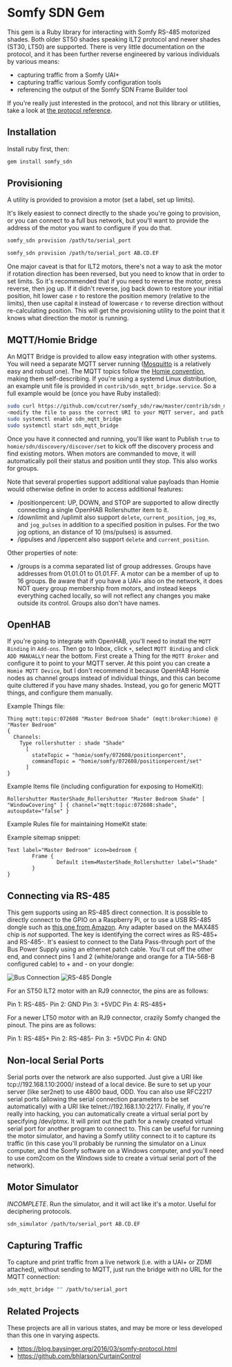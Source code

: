 # Somfy SDN Gem

This gem is a Ruby library for interacting with Somfy RS-485 motorized shades.
Both older ST50 shades speaking ILT2 protocol and newer shades (ST30, LT50)
are supported. There is very little documentation on the protocol, and it has
been further reverse engineered by various individuals by various means:
 * capturing traffic from a Somfy UAI+
 * capturing traffic various Somfy configuration tools
 * referencing the output of the Somfy SDN Frame Builder tool

If you're really just interested in the protocol, and not this library or
utilities, take a look at [the protocol reference](doc/protocol.md).

## Installation

Install ruby first, then:

```sh
gem install somfy_sdn
```

## Provisioning

A utility is provided to provision a motor (set a label, set up limits).

It's likely easiest to connect directly to the shade you're going to provision,
or you can connect to a full bus network, but you'll want to provide the address
of the motor you want to configure if you do that.

```sh
somfy_sdn provision /path/to/serial_port
```

```sh
somfy_sdn provision /path/to/serial_port AB.CD.EF
```

One major caveat is that for ILT2 motors, there's not a way to ask the motor
if rotation direction has been reversed, but you need to know that in order
to set limits. So it's recommended that if you need to reverse the motor,
press reverse, then jog up. If it didn't reverse, jog back down to restore
your initial position, hit lower case `r` to restore the position memory
(relative to the limits), then use capital `R` instead of lowercase `r` to
reverse direction without re-calculating position. This will get the
provisioning utility to the point that it knows what direction the motor is
running.

## MQTT/Homie Bridge

An MQTT Bridge is provided to allow easy integration with other systems. You
will need a separate MQTT server running ([Mosquitto](https://mosquitto.org) is
a relatively easy and robust one). The MQTT topics follow the [Homie
convention](https://homieiot.github.io), making them self-describing. If you're
using a systemd Linux distribution, an example unit file is provided in
`contrib/sdn_mqtt_bridge.service`. So a full example would be (once you have
Ruby installed):

```sh
sudo curl https://github.com/ccutrer/somfy_sdn/raw/master/contrib/sdn_mqtt_bridge.service -L -o /etc/systemd/system/sdn_mqtt_bridge.service
<modify the file to pass the correct URI to your MQTT server, and path to RS-485 device>
sudo systemctl enable sdn_mqtt_bridge
sudo systemctl start sdn_mqtt_bridge
```

Once you have it connected and running, you'll like want to Publish `true` to
`homie/sdn/discovery/discover/set` to kick off the discovery process and find
existing motors. When motors are commanded to move, it will automatically poll
their status and position until they stop. This also works for groups.

Note that several properties support additional value payloads than Homie would
otherwise define in order to access additional features:

 * <node>/positionpercent: UP, DOWN, and STOP are supported to allow directly
   connecting a single OpenHAB Rollershutter item to it.
 * <node>/downlimit and <node>/uplimit also support `delete`,
   `current_position`, `jog_ms`, and `jog_pulses` in addition to a specified
   position in pulses. For the two jog options, an distance of 10 (ms/pulses)
   is assumed.
 * <node>/ip<number>pulses and <node>/ip<number>percent also support `delete`
   and `current_position`.

Other properties of note:
 * <node>/groups is a comma separated list of group addresses. Groups have
   addresses from 01.01.01 to 01.01.FF. A motor can be a member of up to 16
   groups. Be aware that if you have a UAI+ also on the network, it does
   NOT query group membership from motors, and instead keeps everything cached
   locally, so will not reflect any changes you make outside its control.
   Groups also don't have names.

## OpenHAB
If you're going to integrate with OpenHAB, you'll need to install the
`MQTT Binding` in `Add-ons`. Then go to Inbox, click `+`, select `MQTT Binding`
and click `ADD MANUALLY` near the bottom. First create a Thing for the
`MQTT Broker` and configure it to point to your MQTT server. At this point you
can create a `Homie MQTT Device`, but I don't recommend it because OpenHAB
Homie nodes as channel groups instead of individual things, and this can become
quite cluttered if you have many shades. Instead, you go for generic MQTT
things, and configure them manually.

Example Things file:
```
Thing mqtt:topic:072608 "Master Bedroom Shade" (mqtt:broker:hiome) @ "Master Bedroom"
{
  Channels:
    Type rollershutter : shade "Shade"
      [
        stateTopic = "homie/somfy/072608/positionpercent",
        commandTopic = "homie/somfy/072608/positionpercent/set"
      ]
}
```

Example Items file (including configuration for exposing to HomeKit):

```
Rollershutter MasterShade_Rollershutter "Master Bedroom Shade" [ "WindowCovering" ] { channel="mqtt:topic:072608:shade", autoupdate="false" }
```

Example Rules file for maintaining HomeKit state:

Example sitemap snippet:
```
Text label="Master Bedroom" icon=bedroom {
        Frame {
                Default item=MasterShade_Rollershutter label="Shade"
        }
}
```

## Connecting via RS-485

This gem supports using an RS-485 direct connection. It is possible to directly
connect to the GPIO on a Raspberry Pi, or to use a USB RS-485 dongle such as
[this one from Amazon](https://www.amazon.com/gp/product/B07B416CPK).
Any adapter based on the MAX485 chip is _not_ supported.
The key is identifying the correct wires as RS-485+ and RS-485-.
It's easiest to connect to the Data Pass-through port of the Bus Power Supply
using an ethernet patch cable. You'll cut off the other end, and connect pins
1 and 2 (white/orange and orange for a TIA-568-B configured cable) to + and -
on your dongle:

![Bus Connection](doc/bus.jpg)
![RS-485 Dongle](doc/rs485dongle.jpg)

For an ST50 ILT2 motor with an RJ9 connector, the pins are as follows:

Pin 1: RS-485-
Pin 2: GND
Pin 3: +5VDC
Pin 4: RS-485+

For a newer LT50 motor with an RJ9 connector, crazily Somfy changed the pinout. The pins are as follows:

Pin 1: RS-485+
Pin 2: RS-485-
Pin 3: +5VDC
Pin 4: GND

## Non-local Serial Ports

Serial ports over the network are also supported. Just give a URI like
tcp://192.168.1.10:2000/ instead of a local device. Be sure to set up your
server (like ser2net) to use 4800 baud, ODD. You can also use RFC2217 serial
ports (allowing the serial connection parameters to be set automatically) with
a URI like telnet://192.168.1.10:2217/. Finally, if you're really into hacking,
you can automatically create a virtual serial port by specifying /dev/ptmx.
It will print out the path for a newly created virtual serial port for another
program to connect to. This can be useful for running the motor simulator,
and having a Somfy utility connect to it to capture its traffic (in this case
you'll probably be running the simulator on a Linux computer, and the Somfy
software on a Windows computer, and you'll need to use com2com on the Windows
side to create a virtual serial port of the network).

## Motor Simulator

*INCOMPLETE*. Run the simulator, and it will act like it's a motor. Useful
for deciphering protocols.

```sh
sdn_simulator /path/to/serial_port AB.CD.EF
```

## Capturing Traffic

To capture and print traffic from a live network (i.e. with a UAI+ or ZDMI attached),
without sending to MQTT, just run the bridge with no URL for the MQTT connection:

```sh
sdn_mqtt_bridge "" /path/to/serial_port
```

## Related Projects

These projects are all in various states, and may be more or less developed than this one in varying aspects.

 * https://blog.baysinger.org/2016/03/somfy-protocol.html
 * https://github.com/bhlarson/CurtainControl

